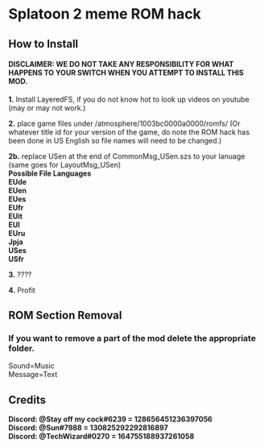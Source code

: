 # Splatoon 2 meme ROM hack
## How to Install
#### DISCLAIMER: WE DO NOT TAKE ANY RESPONSIBILITY FOR WHAT HAPPENS TO YOUR SWITCH WHEN YOU ATTEMPT TO INSTALL THIS MOD.

**1.** Install LayeredFS, if you do not know hot to look up videos on youtube (may or may not work.)

**2.** place game files under /atmosphere/1003bc0000a0000/romfs/ (Or whatever title id for your version of the game, do note the ROM hack has been done in US English so file names will need to be changed.)

**2b.** replace USen at the end of CommonMsg_USen.szs to your lanuage (same goes for LayoutMsg_USen)<br>
**Possible File Languages**<br>
**EUde<br>**
**EUen<br>**
**EUes<br>**
**EUfr<br>**
**EUit<br>**
**EUl<br>**
**EUru<br>**
**Jpja<br>**
**USes<br>**
**USfr<br>**

**3.** ????

**4.** Profit
 


## ROM Section Removal
### If you want to remove a part of the mod delete the appropriate folder.

Sound=Music<br>
Message=Text

## Credits

**Discord: @Stay off my cock#6239  = 128656451236397056**<br>
**Discord: @Sun#7988  = 130825292292816897**<br>
**Discord: @TechWizard#0270 = 164755188937261058**<br>
